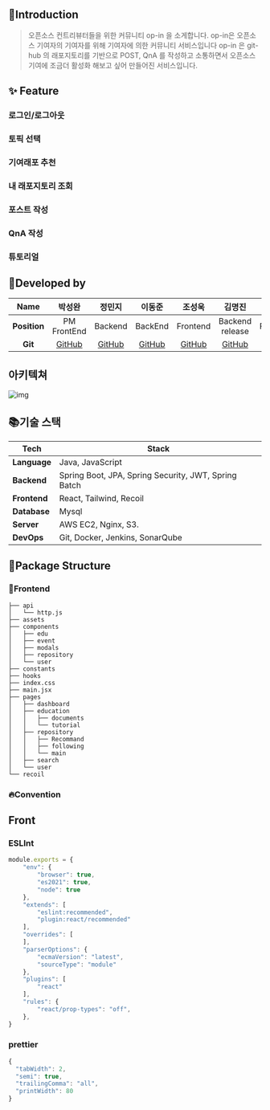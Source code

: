 ## **👋Introduction**

> 오픈소스 컨트리뷰터들을 위한 커뮤니티 op-in  을 소게합니다.
op-in은 오픈소스 기여자의 기여자를 위해 기여자에 의한 커뮤니티 서비스입니다
op-in 은 git-hub 의 래포지토리를 기반으로 POST, QnA 를 작성하고 소통하면서
오픈소스 기여에 조금더 활성화 해보고 싶어 만들어진 서비스입니다.
>



## ✨ Feature

### 로그인/로그아웃

### 토픽 선택

### 기여래포 추천

### 내 래포지토리 조회

### 포스트 작성

### QnA  작성

### 튜토리얼

## 🤳Developed by

|   **Name**   |                박성완                 |                정민지                |                  이동준                   |               조성욱                |                 김명진                  |               김창영                |
| :----------: | :-----------------------------------: | :----------------------------------: | :---------------------------------------: | :---------------------------------: | :-------------------------------------: | :---------------------------------: |
| **Position** |          PM<br>FrontEnd           |          Backend           |           BackEnd            |        Frontend         |            Backend<br>release            |         FrontEnd         |
|   **Git**    | [GitHub](https://github.com/swany0509) | [GitHub](https://github.com/jellyKKing) | [GitHub](https://github.com/Djunnni) | [GitHub](https://github.com/chodone) | [GitHub](https://github.com/ManduTheCat) | [GitHub](https://github.com/kcy0521) |

## 아키텍쳐

![img](mdIMG\최종본.png)

## 📚기술 스택
| Tech         | Stack                                  |
| ------------ | -------------------------------------- |
| **Language** | Java, JavaScript                       |
| **Backend**  | Spring Boot, JPA, Spring Security, JWT, Spring Batch |
| **Frontend** | React, Tailwind, Recoil                 |
| **Database** | Mysql                                |
| **Server**   | AWS EC2, Nginx, S3.                         |
| **DevOps**   | Git, Docker, Jenkins, SonarQube                           |
## 📂Package Structure

### 🎨Frontend
```
├── api
│   └── http.js
├── assets
├── components
│   ├── edu
│   ├── event
│   ├── modals
│   ├── repository
│   └── user
├── constants
├── hooks
├── index.css
├── main.jsx
├── pages
│   ├── dashboard
│   ├── education
│   │   ├── documents
│   │   └── tutorial
│   ├── repository
│   │   ├── Recommand
│   │   ├── following
│   │   └── main
│   ├── search
│   └── user
└── recoil
```

### 🔥Convention
## Front
### ESLInt
```javascript
module.exports = {
    "env": {
        "browser": true,
        "es2021": true,
        "node": true
    },
    "extends": [
        "eslint:recommended",
        "plugin:react/recommended"
    ],
    "overrides": [
    ],
    "parserOptions": {
        "ecmaVersion": "latest",
        "sourceType": "module"
    },
    "plugins": [
        "react"
    ],
    "rules": {
        "react/prop-types": "off",
    },
}
```
### prettier
```javascript
{
  "tabWidth": 2,
  "semi": true,
  "trailingComma": "all",
  "printWidth": 80
}
```